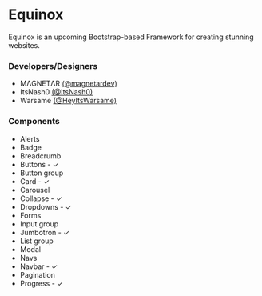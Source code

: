 # Equinox
Equinox is an upcoming Bootstrap-based Framework for creating stunning websites.

### Developers/Designers
* MΛGNETΛR [(@magnetardev)](https://twitter.com/magnetardev)
* ItsNash0 [(@ItsNash0)](https://twitter.com/ItsNash0)
* Warsame [(@HeyItsWarsame)](https://twitter.com/HeyItsWarsame)
### Components
* Alerts
* Badge
* Breadcrumb
* Buttons - ✓
* Button group
* Card - ✓
* Carousel
* Collapse - ✓
* Dropdowns - ✓
* Forms
* Input group
* Jumbotron - ✓
* List group
* Modal
* Navs
* Navbar - ✓
* Pagination
* Progress - ✓
